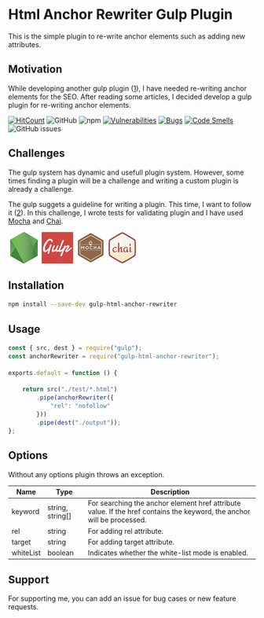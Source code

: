 # Html Anchor Rewriter Gulp Plugin

This is the simple plugin to re-write anchor elements such as adding new attributes.

## Motivation

While developing another gulp plugin ([1]), I have needed re-writing anchor elements for the SEO. After reading some articles, I decided develop a gulp plugin for re-writing anchor elements.

[![HitCount](https://hits.dwyl.com/fatihtatoglu/gulp-html-anchor-rewriter.svg?show=unique&style=flat)](http://hits.dwyl.com/fatihtatoglu/gulp-html-anchor-rewriter) ![GitHub](https://img.shields.io/github/license/fatihtatoglu/enginaer) ![npm](https://img.shields.io/npm/v/gulp-html-anchor-rewriter) [![Vulnerabilities](https://sonarcloud.io/api/project_badges/measure?project=fatihtatoglu_gulp-html-anchor-rewriter&metric=vulnerabilities)](https://sonarcloud.io/summary/new_code?id=fatihtatoglu_gulp-html-anchor-rewriter) [![Bugs](https://sonarcloud.io/api/project_badges/measure?project=fatihtatoglu_gulp-html-anchor-rewriter&metric=bugs)](https://sonarcloud.io/summary/new_code?id=fatihtatoglu_gulp-html-anchor-rewriter) [![Code Smells](https://sonarcloud.io/api/project_badges/measure?project=fatihtatoglu_gulp-html-anchor-rewriter&metric=code_smells)](https://sonarcloud.io/summary/new_code?id=fatihtatoglu_gulp-html-anchor-rewriter) ![GitHub issues](https://img.shields.io/github/issues/fatihtatoglu/gulp-html-anchor-rewriter)

## Challenges

The gulp system has dynamic and usefull plugin system. However, some times finding a plugin will be a challenge and writing a custom plugin is already a challenge.

The gulp suggets a guideline for writing a plugin. This time, I want to follow it ([2]). In this challenge, I wrote tests for validating plugin and I have used [Mocha]([3]) and [Chai]([4]).

!["NodeJS"](./docs/nodejs.png) !["Gulp"](./docs/gulp.png) !["Mocha"](./docs/mocha.png) !["Chai"](./docs/chai.png)

## Installation

```bash
npm install --save-dev gulp-html-anchor-rewriter
```

## Usage

```js
const { src, dest } = require("gulp");
const anchorRewriter = require("gulp-html-anchor-rewriter");

exports.default = function () {

    return src("./test/*.html")
        .pipe(anchorRewriter({
            "rel": "nofollow"
        }))
        .pipe(dest("./output"));
};
```

## Options

Without any options plugin throws an exception.

| Name | Type | Description |
|---|---|---|
| keyword | string, string[] | For searching the anchor element href attribute value. If the href contains the keyword, the anchor will be processed. |
| rel | string | For adding rel attribute. |
| target | string | For adding target attribute. |
| whiteList | boolean | Indicates whether the white-list mode is enabled. |

[1]: https://github.com/fatihtatoglu/enginaer
[2]: https://github.com/gulpjs/gulp/tree/master/docs/writing-a-plugin
[3]: https://mochajs.org/
[4]: https://www.chaijs.com/

## Support

For supporting me, you can add an issue for bug cases or new feature requests.
